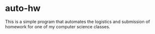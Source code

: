 # auto-hw
This is a simple program that automates the logistics and submission of homework for one of my computer science classes.
